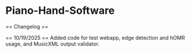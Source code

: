 # Piano-Hand-Software

== Changelog ==

== 10/19/2025 ==
Added code for test webapp, edge detection and hOMR usage, and MusicXML output validator. 
